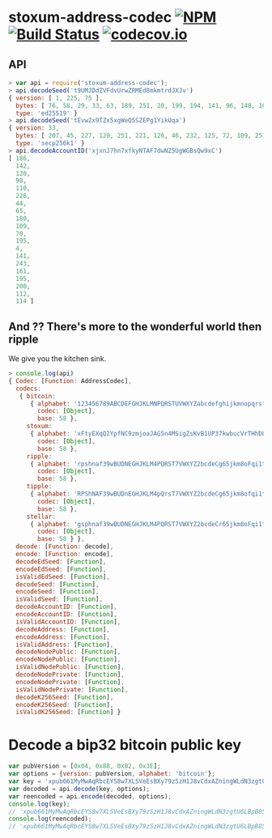 # stoxum-address-codec [![NPM](https://img.shields.io/npm/v/stoxum-address-codec.svg)](https://npmjs.org/package/stoxum-address-codec) [![Build Status](https://img.shields.io/travis/ripple/stoxum-address-codec/master.svg)](https://travis-ci.org/ripple/stoxum-address-codec) [![codecov.io](http://codecov.io/github/ripple/stoxum-address-codec/coverage.svg?branch=master)](http://codecov.io/github/ripple/stoxum-address-codec?branch=master)

## API

```js
> var api = require('stoxum-address-codec');
> api.decodeSeed('t9UMJDdZVFdvUrwZRMEd8mkmtrdJXJv')
{ version: [ 1, 225, 75 ],
  bytes: [ 76, 58, 29, 33, 63, 189, 251, 20, 199, 194, 141, 96, 148, 105, 179, 65 ],
  type: 'ed25519' }
> api.decodeSeed('tEvw2x9TZx5xgWeQ5SZEPg1YikUqa')
{ version: 33,
  bytes: [ 207, 45, 227, 120, 251, 221, 126, 46, 232, 125, 72, 109, 251, 90, 123, 255 ],
  type: 'secp256k1' }
> api.decodeAccountID('xjxnJ7hn7xfkyNTAF7dwNZ5UgWGBsQw9xC')
[ 186,
  142,
  120,
  98,
  110,
  228,
  44,
  65,
  180,
  109,
  70,
  195,
  4,
  141,
  243,
  161,
  195,
  200,
  112,
  114 ]
```

## And ?? There's more to the wonderful world then ripple

We give you the kitchen sink.

```js
> console.log(api)
{ Codec: [Function: AddressCodec],
  codecs:
   { bitcoin:
      { alphabet: '123456789ABCDEFGHJKLMNPQRSTUVWXYZabcdefghijkmnopqrstuvwxyz',
        codec: [Object],
        base: 58 },
     stoxum:
      { alphabet: 'xFtyEXqQ2YpfNC9zmjoaJAG5n4MSigZsKvB1UP37kwbucVrTHhD8dRLeW6',
        codec: [Object],
        base: 58 },
     ripple:
      { alphabet: 'rpshnaf39wBUDNEGHJKLM4PQRST7VWXYZ2bcdeCg65jkm8oFqi1tuvAxyz',
        codec: [Object],
        base: 58 },
     tipple:
      { alphabet: 'RPShNAF39wBUDnEGHJKLM4pQrsT7VWXYZ2bcdeCg65jkm8ofqi1tuvaxyz',
        codec: [Object],
        base: 58 },
     stellar:
      { alphabet: 'gsphnaf39wBUDNEGHJKLM4PQRST7VWXYZ2bcdeCr65jkm8oFqi1tuvAxyz',
        codec: [Object],
        base: 58 } },
  decode: [Function: decode],
  encode: [Function: encode],
  decodeEdSeed: [Function],
  encodeEdSeed: [Function],
  isValidEdSeed: [Function],
  decodeSeed: [Function],
  encodeSeed: [Function],
  isValidSeed: [Function],
  decodeAccountID: [Function],
  encodeAccountID: [Function],
  isValidAccountID: [Function],
  decodeAddress: [Function],
  encodeAddress: [Function],
  isValidAddress: [Function],
  decodeNodePublic: [Function],
  encodeNodePublic: [Function],
  isValidNodePublic: [Function],
  decodeNodePrivate: [Function],
  encodeNodePrivate: [Function],
  isValidNodePrivate: [Function],
  decodeK256Seed: [Function],
  encodeK256Seed: [Function],
  isValidK256Seed: [Function] }
```

# Decode a bip32 bitcoin public key

```js
var pubVersion = [0x04, 0x88, 0xB2, 0x1E];
var options = {version: pubVersion, alphabet: 'bitcoin'};
var key = 'xpub661MyMwAqRbcEYS8w7XLSVeEsBXy79zSzH1J8vCdxAZningWLdN3zgtU6LBpB85b3D2yc8sfvZU521AAwdZafEz7mnzBBsz4wKY5e4cp9LB';
var decoded = api.decode(key, options);
var reencoded = api.encode(decoded, options);
console.log(key);
// 'xpub661MyMwAqRbcEYS8w7XLSVeEsBXy79zSzH1J8vCdxAZningWLdN3zgtU6LBpB85b3D2yc8sfvZU521AAwdZafEz7mnzBBsz4wKY5e4cp9LB'
console.log(reencoded);
// 'xpub661MyMwAqRbcEYS8w7XLSVeEsBXy79zSzH1J8vCdxAZningWLdN3zgtU6LBpB85b3D2yc8sfvZU521AAwdZafEz7mnzBBsz4wKY5e4cp9LB'
```